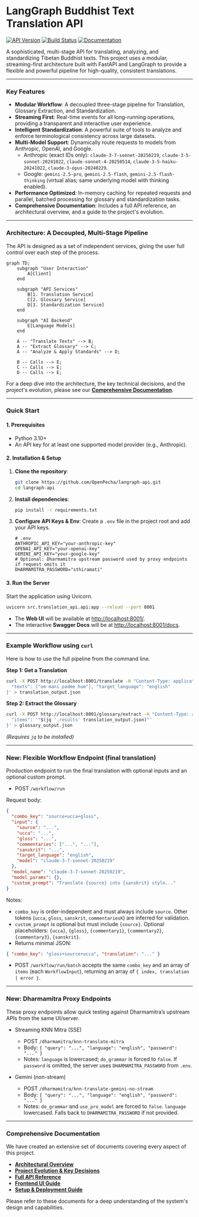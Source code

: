 # LangGraph Buddhist Text Translation API

[![API Version](https://img.shields.io/badge/API-v2.0.0-blue.svg)](./docs/API_REFERENCE.md)
[![Build Status](https://img.shields.io/badge/build-passing-brightgreen.svg)](./tests)
[![Documentation](https://img.shields.io/badge/docs-comprehensive-blue.svg)](./docs/README.md)

A sophisticated, multi-stage API for translating, analyzing, and standardizing Tibetan Buddhist texts. This project uses a modular, streaming-first architecture built with FastAPI and LangGraph to provide a flexible and powerful pipeline for high-quality, consistent translations.

---

### Key Features

-   **Modular Workflow**: A decoupled three-stage pipeline for Translation, Glossary Extraction, and Standardization.
-   **Streaming First**: Real-time events for all long-running operations, providing a transparent and interactive user experience.
-   **Intelligent Standardization**: A powerful suite of tools to analyze and enforce terminological consistency across large datasets.
-   **Multi-Model Support**: Dynamically route requests to models from Anthropic, OpenAI, and Google.
    - Anthropic (exact IDs only): `claude-3-7-sonnet-20250219`, `claude-3-5-sonnet-20241022`, `claude-sonnet-4-20250514`, `claude-3-5-haiku-20241022`, `claude-3-opus-20240229`.
    - Google: `gemini-2.5-pro`, `gemini-2.5-flash`, `gemini-2.5-flash-thinking` (virtual alias; same underlying model with thinking enabled).
-   **Performance Optimized**: In-memory caching for repeated requests and parallel, batched processing for glossary and standardization tasks.
-   **Comprehensive Documentation**: Includes a full API reference, an architectural overview, and a guide to the project's evolution.

---

### Architecture: A Decoupled, Multi-Stage Pipeline

The API is designed as a set of independent services, giving the user full control over each step of the process.

```mermaid
graph TD;
    subgraph "User Interaction"
        A[Client]
    end

    subgraph "API Services"
        B[1. Translation Service]
        C[2. Glossary Service]
        D[3. Standardization Service]
    end
    
    subgraph "AI Backend"
        E[Language Models]
    end

    A -- "Translate Texts" --> B;
    A -- "Extract Glossary" --> C;
    A -- "Analyze & Apply Standards" --> D;
    
    B -- Calls --> E;
    C -- Calls --> E;
    D -- Calls --> E;
```

For a deep dive into the architecture, the key technical decisions, and the project's evolution, please see our **[Comprehensive Documentation](./docs/README.md)**.

---

### Quick Start

#### 1. Prerequisites

-   Python 3.10+
-   An API key for at least one supported model provider (e.g., Anthropic).

#### 2. Installation & Setup

1.  **Clone the repository**:
    ```bash
    git clone https://github.com/OpenPecha/langraph-api.git
    cd langraph-api
    ```

2.  **Install dependencies**:
    ```bash
    pip install -r requirements.txt
    ```

3.  **Configure API Keys & Env**:
    Create a `.env` file in the project root and add your API keys.
    ```env
    # .env
    ANTHROPIC_API_KEY="your-anthropic-key"
    OPENAI_API_KEY="your-openai-key"
    GEMINI_API_KEY="your-google-key"
    # Optional: Dharmamitra upstream password used by proxy endpoints if request omits it
    DHARMAMITRA_PASSWORD="sthiramati"
    ```

#### 3. Run the Server

Start the application using Uvicorn.

```bash
uvicorn src.translation_api.api:app --reload --port 8001
```

-   The **Web UI** will be available at [http://localhost:8001/](http://localhost:8001/).
-   The interactive **Swagger Docs** will be at [http://localhost:8001/docs](http://localhost:8001/docs).

---

### Example Workflow using `curl`

Here is how to use the full pipeline from the command line.

**Step 1: Get a Translation**
```bash
curl -X POST http://localhost:8001/translate -H "Content-Type: application/json" -d '{
  "texts": ["om mani padme hum"], "target_language": "english"
}' > translation_output.json
```

**Step 2: Extract the Glossary**
```bash
curl -X POST http://localhost:8001/glossary/extract -H "Content-Type: application/json" -d '{
  "items": '"$(jq '.results' translation_output.json)"'
}' > glossary_output.json
```
*(Requires `jq` to be installed)*

---

### New: Flexible Workflow Endpoint (final translation)

Production endpoint to run the final translation with optional inputs and an optional custom prompt.

- POST `/workflow/run`

Request body:
```json
{
  "combo_key": "source+ucca+gloss",          
  "input": {
    "source": "...",                         
    "ucca": "...",                          
    "gloss": "...",                         
    "commentaries": ["...", "..."],        
    "sanskrit": "...",                      
    "target_language": "english",           
    "model": "claude-3-7-sonnet-20250219"   
  },
  "model_name": "claude-3-7-sonnet-20250219", 
  "model_params": {},
  "custom_prompt": "Translate {source} into {sanskrit} style..." 
}
```

Notes:
- `combo_key` is order-independent and must always include `source`. Other tokens (`ucca`, `gloss`, `sanskrit`, `commentariesK`) are inferred for validation.
- `custom_prompt` is optional but must include `{source}`. Optional placeholders: `{ucca}`, `{gloss}`, `{commentary1}`, `{commentary2}`, `{commentary3}`, `{sanskrit}`.
- Returns minimal JSON:
```json
{ "combo_key": "gloss+source+ucca", "translation": "..." }
```

- POST `/workflow/run/batch` accepts the same `combo_key` and an array of `items` (each `WorkflowInput`), returning an array of `{ index, translation | error }`.

---

### New: Dharmamitra Proxy Endpoints

These proxy endpoints allow quick testing against Dharmamitra’s upstream APIs from the same UI/server.

- Streaming KNN Mitra (SSE)
  - POST `/dharmamitra/knn-translate-mitra`
  - Body: `{ "query": "...", "language": "english", "password": "..." }`
  - Notes: `language` is lowercased; `do_grammar` is forced to `false`. If `password` is omitted, the server uses `DHARMAMITRA_PASSWORD` from `.env`.

- Gemini (non-stream)
  - POST `/dharmamitra/knn-translate-gemini-no-stream`
  - Body: `{ "query": "...", "language": "english", "password": "..." }`
  - Notes: `do_grammar` and `use_pro_model` are forced to `false`. `language` lowercased. Falls back to `DHARMAMITRA_PASSWORD` if not provided.

---

### Comprehensive Documentation

We have created an extensive set of documents covering every aspect of this project.

-   **[Architectural Overview](./docs/ARCHITECTURE.md)**
-   **[Project Evolution & Key Decisions](./docs/EVOLUTION.md)**
-   **[Full API Reference](./docs/API_REFERENCE.md)**
-   **[Frontend UI Guide](./docs/UI_GUIDE.md)**
-   **[Setup & Deployment Guide](./docs/SETUP.md)**

Please refer to these documents for a deep understanding of the system's design and capabilities.